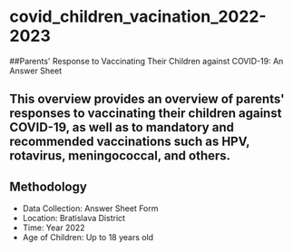 # covid_children_vacination_2022-2023

##Parents' Response to Vaccinating Their Children against COVID-19: An Answer Sheet

## This overview provides an overview of parents' responses to vaccinating their children against COVID-19, as well as to mandatory and recommended vaccinations such as HPV, rotavirus, meningococcal, and others.

## Methodology 
- Data Collection: Answer Sheet Form
- Location: Bratislava District
- Time: Year 2022
- Age of Children: Up to 18 years old
